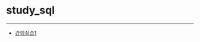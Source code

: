 # study_sql
---

* [강의실습1](https://github.com/costRider/study_sql/blob/c2f0cfab419ff585191768af45c0f7fa017bc2bf/20250807.SQL)